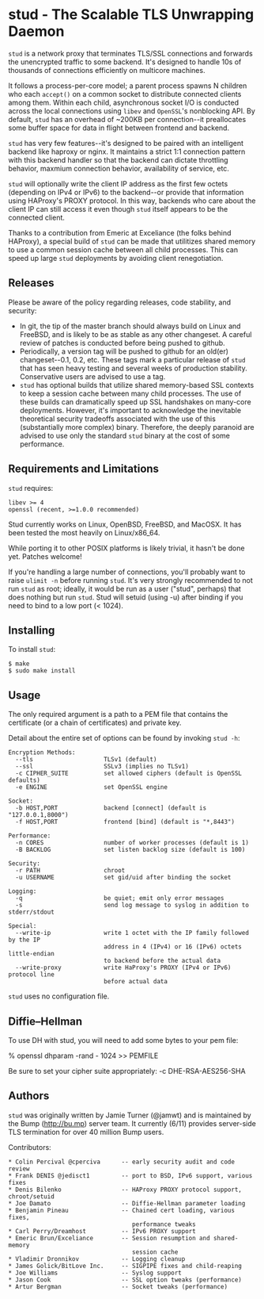 stud - The Scalable TLS Unwrapping Daemon
=========================================

`stud` is a network proxy that terminates TLS/SSL connections and forwards the
unencrypted traffic to some backend.  It's designed to handle 10s of thousands of
connections efficiently on multicore machines.

It follows a process-per-core model; a parent process spawns N children who
each `accept()` on a common socket to distribute connected clients among them.
Within each child, asynchronous socket I/O is conducted across the local
connections using `libev` and `OpenSSL`'s nonblocking API.  By default,
`stud` has an overhead of ~200KB per connection--it preallocates
some buffer space for data in flight between frontend and backend.

`stud` has very few features--it's designed to be paired with an intelligent
backend like haproxy or nginx.  It maintains a strict 1:1 connection pattern
with this backend handler so that the backend can dictate throttling behavior,
maxmium connection behavior, availability of service, etc.

`stud` will optionally write the client IP address as the first few octets
(depending on IPv4 or IPv6) to the backend--or provide that information
using HAProxy's PROXY protocol.  In this way, backends who care about the
client IP can still access it even though `stud` itself appears to be the
connected client.

Thanks to a contribution from Emeric at Exceliance (the folks behind HAProxy),
a special build of `stud` can be made that utilitizes shared memory to
use a common session cache between all child processes.  This can speed up
large `stud` deployments by avoiding client renegotiation.

Releases
---------

Please be aware of the policy regarding releases, code stability, and security:

 * In git, the tip of the master branch should always build on Linux and
   FreeBSD, and is likely to be as stable as any other changeset.  A
   careful review of patches is conducted before being pushed to github.
 * Periodically, a version tag will be pushed to github for an old(er)
   changeset--0.1, 0.2, etc.  These tags mark a particular release of
   `stud` that has seen heavy testing and several weeks of production
   stability.  Conservative users are advised to use a tag.
 * `stud` has optional builds that utilize shared memory-based SSL contexts
   to keep a session cache between many child processes.  The use of these
   builds can dramatically speed up SSL handshakes on many-core deployments.
   However, it's important to acknowledge the inevitable theoretical
   security tradeoffs associated with the use of this (substantially more
   complex) binary.  Therefore, the deeply paranoid are advised to use
   only the standard `stud` binary at the cost of some performance.

Requirements and Limitations
----------------------------

`stud` requires:

    libev >= 4
    openssl (recent, >=1.0.0 recommended)

Stud currently works on Linux, OpenBSD, FreeBSD, and MacOSX.
It has been tested the most heavily on Linux/x86_64.

While porting it to other POSIX platforms is likely trivial, it hasn't be done
yet. Patches welcome!

If you're handling a large number of connections, you'll
probably want to raise `ulimit -n` before running `stud`.
It's very strongly recommended to not run `stud` as root; ideally, it would
be run as a user ("stud", perhaps) that does nothing but run `stud`.  Stud
will setuid (using -u) after binding if you need to bind to a low port (< 1024).

Installing
----------

To install `stud`:

    $ make
    $ sudo make install

Usage
-----

The only required argument is a path to a PEM file that contains the certificate
(or a chain of certificates) and private key.

Detail about the entire set of options can be found by invoking `stud -h`:

    Encryption Methods:
      --tls                    TLSv1 (default)
      --ssl                    SSLv3 (implies no TLSv1)
      -c CIPHER_SUITE          set allowed ciphers (default is OpenSSL defaults)
      -e ENGINE                set OpenSSL engine

    Socket:
      -b HOST,PORT             backend [connect] (default is "127.0.0.1,8000")
      -f HOST,PORT             frontend [bind] (default is "*,8443")

    Performance:
      -n CORES                 number of worker processes (default is 1)
      -B BACKLOG               set listen backlog size (default is 100)

    Security:
      -r PATH                  chroot
      -u USERNAME              set gid/uid after binding the socket

    Logging:
      -q                       be quiet; emit only error messages
      -s                       send log message to syslog in addition to stderr/stdout

    Special:
      --write-ip               write 1 octet with the IP family followed by the IP
                               address in 4 (IPv4) or 16 (IPv6) octets little-endian
                               to backend before the actual data
      --write-proxy            write HaProxy's PROXY (IPv4 or IPv6) protocol line
                               before actual data

`stud` uses no configuration file.

Diffie–Hellman
--------------

To use DH with stud, you will need to add some bytes to your pem file:

% openssl dhparam -rand - 1024 >> PEMFILE

Be sure to set your cipher suite appropriately: -c DHE-RSA-AES256-SHA

Authors
-------

`stud` was originally written by Jamie Turner (@jamwt) and is maintained
by the Bump (http://bu.mp) server team.  It currently (6/11) provides
server-side TLS termination for over 40 million Bump users.

Contributors:

    * Colin Percival @cperciva      -- early security audit and code review
    * Frank DENIS @jedisct1         -- port to BSD, IPv6 support, various fixes
    * Denis Bilenko                 -- HAProxy PROXY protocol support, chroot/setuid
    * Joe Damato                    -- Diffie-Hellman parameter loading
    * Benjamin Pineau               -- Chained cert loading, various fixes,
                                       performance tweaks
    * Carl Perry/Dreamhost          -- IPv6 PROXY support
    * Emeric Brun/Exceliance        -- Session resumption and shared-memory
                                       session cache
    * Vladimir Dronnikov            -- Logging cleanup
    * James Golick/BitLove Inc.     -- SIGPIPE fixes and child-reaping
    * Joe Williams                  -- Syslog support
    * Jason Cook                    -- SSL option tweaks (performance)
    * Artur Bergman                 -- Socket tweaks (performance)
